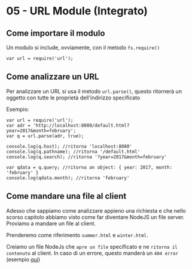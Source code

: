 # 05 - URL Module (Integrato)

## Come importare il modulo

Un modulo si include, ovviamente, con il metodo `fs.require()`

```
var url = require('url');
```

## Come analizzare un URL

Per analizzare un URL si usa il metodo `url.parse()`, questo ritornerà un oggetto con tutte le
    proprietà dell'indirizzo specificato

Esempio:

```
var url = require('url');
var adr = 'http://localhost:8080/default.html?year=2017&month=february';
var q = url.parse(adr, true);

console.log(q.host); //ritorna 'localhost:8080'
console.log(q.pathname); //ritorna '/default.html'
console.log(q.search); //ritorna '?year=2017&month=february'

var qdata = q.query; //ritorna an object: { year: 2017, month: 'february' }
console.log(qdata.month); //ritorna 'february'
```

## Come mandare una file al client

Adesso che sappiamo come analizzare appieno una richiesta e che nello scorso capitolo abbiamo visto come
    far diventare NodeJS un file server. Proviamo a mandare un file al client.

Prenderemo come riferimento `summer.html` e `winter.html`.

Creiamo un file NodeJs che `apre un file` specificato e ne `ritorna il contenuto` al client.
In caso di un errore, questo manderà un `404 error` (esempio [qui](05_URL_Module.js))
